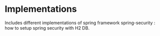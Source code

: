 # Implementations
Includes different implementations of spring framework
spring-security : how to setup spring security with H2 DB.
